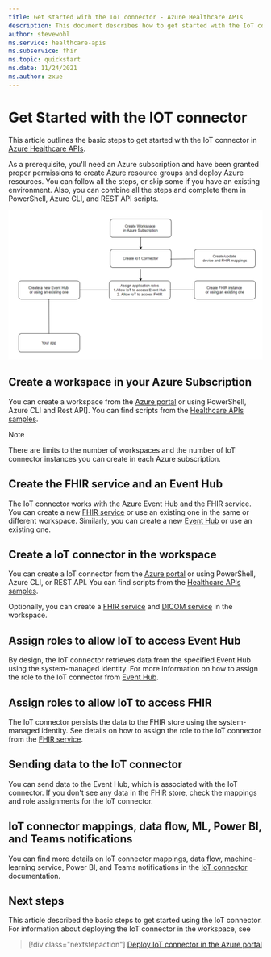```yaml
---
title: Get started with the IoT connector - Azure Healthcare APIs
description: This document describes how to get started with the IoT connector in Azure Healthcare APIs.
author: stevewohl
ms.service: healthcare-apis
ms.subservice: fhir
ms.topic: quickstart
ms.date: 11/24/2021
ms.author: zxue
---
```


# Get Started with the IOT connector

This article outlines the basic steps to get started with the IoT connector in [Azure Healthcare APIs](../healthcare-apis-overview.md). 

As a prerequisite, you'll need an Azure subscription and have been granted proper permissions to create Azure resource groups and deploy Azure resources. You can follow all the steps, or skip some if you have an existing environment. Also, you can combine all the steps and complete them in PowerShell, Azure CLI, and REST API scripts.

[![Get Started with DICOM](media/get-started-with-iot.png)](media/get-started-with-iot.png#lightbox)

## Create a workspace in your Azure Subscription

You can create a workspace from the [Azure portal](healthcare-apis-quickstart.md) or using PowerShell, Azure CLI and Rest API]. You can find scripts from the [Healthcare APIs samples](https://github.com/microsoft/healthcare-apis-samples/tree/main/src/scripts).

> [!NOTE]
> There are limits to the number of workspaces and the number of IoT connector instances you can create in each Azure subscription.

## Create the FHIR service and an Event Hub

The IoT connector works with the Azure Event Hub and the FHIR service. You can create a new [FHIR service](../fhir/get-started-with-fhir.md) or use an existing one in the same or different workspace. Similarly, you can create a new [Event Hub](../../event-hubs/event-hubs-create.md) or use an existing one.


## Create a IoT connector in the workspace

You can create a IoT connector from the [Azure portal](deploy-iot-connector-in-azure.md) or using PowerShell, Azure CLI, or REST API. You can find scripts from the [Healthcare APIs samples](https://github.com/microsoft/healthcare-apis-samples/tree/main/src/scripts).

Optionally, you can create a [FHIR service](../fhir/fhir-portal-quickstart.md) and [DICOM service](../dicom/deploy-dicom-services-in-azure.md) in the workspace.

## Assign roles to allow IoT to access Event Hub

By design, the IoT connector retrieves data from the specified Event Hub using the system-managed identity. For more information on how to assign the role to the IoT connector from [Event Hub](../../healthcare-apis/iot/deploy-iot-connector-in-azure.md#granting-iot-connector-access).

## Assign roles to allow IoT to access FHIR

The IoT connector persists the data to the FHIR store using the system-managed identity. See details on how to assign the role to the IoT connector from the [FHIR service](../../healthcare-apis/iot/deploy-iot-connector-in-azure.md#accessing-the-iot-connector-from-the-fhir-service).

## Sending data to the IoT connector

You can send data to the Event Hub, which is associated with the IoT connector. If you don't see any data in the FHIR store, check the mappings and role assignments for the IoT connector.

## IoT connector mappings, data flow, ML, Power BI, and Teams notifications

You can find more details on IoT connector mappings, data flow, machine-learning service, Power BI, and Teams notifications in the [IoT connector](iot-connector-overview.md) documentation.

## Next steps

This article described the basic steps to get started using the IoT connector. For information about deploying the IoT connector in the workspace, see

>[!div class="nextstepaction"]
>[Deploy IoT connector in the Azure portal](deploy-iot-connector-in-azure.md)